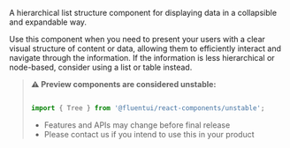 A hierarchical list structure component for displaying data in a collapsible and expandable way.

Use this component when you need to present your users with a clear visual structure of content or data, allowing them to efficiently interact and navigate through the information. If the information is less hierarchical or node-based, consider using a list or table instead.

<!-- Don't allow prettier to collapse code block into single line -->
<!-- prettier-ignore -->
> **⚠️ Preview components are considered unstable:**
>
> ```jsx
>
> import { Tree } from '@fluentui/react-components/unstable';
>
> ```
>
> - Features and APIs may change before final release
> - Please contact us if you intend to use this in your product

